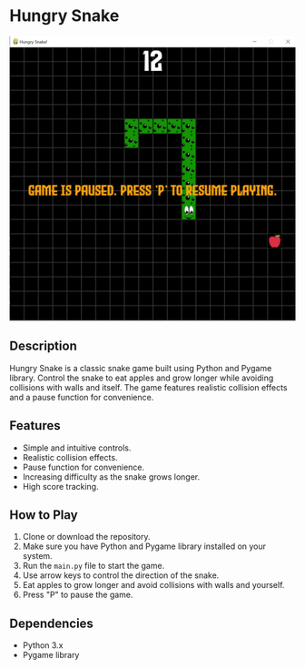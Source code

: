 # Hungry Snake

![Hungry Snake Screenshot](assets/hungry-snake.jpg)

## Description

Hungry Snake is a classic snake game built using Python and Pygame library. Control the snake to eat apples and grow longer while avoiding collisions with walls and itself. The game features realistic collision effects and a pause function for convenience.

## Features

- Simple and intuitive controls.
- Realistic collision effects.
- Pause function for convenience.
- Increasing difficulty as the snake grows longer.
- High score tracking.

## How to Play

1. Clone or download the repository.
2. Make sure you have Python and Pygame library installed on your system.
3. Run the `main.py` file to start the game.
4. Use arrow keys to control the direction of the snake.
5. Eat apples to grow longer and avoid collisions with walls and yourself.
6. Press "P" to pause the game.


## Dependencies

- Python 3.x
- Pygame library



